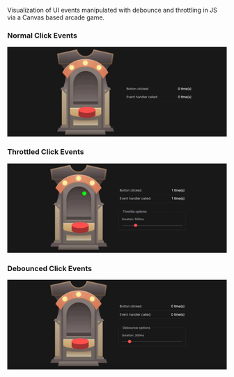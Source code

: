 Visualization of UI events manipulated with debounce and throttling in JS via a Canvas based arcade game.

### Normal Click Events

![](/gifs/normal.gif)

### Throttled Click Events

![](/gifs/throttle.gif)

### Debounced Click Events

![](/gifs/debounce.gif)
